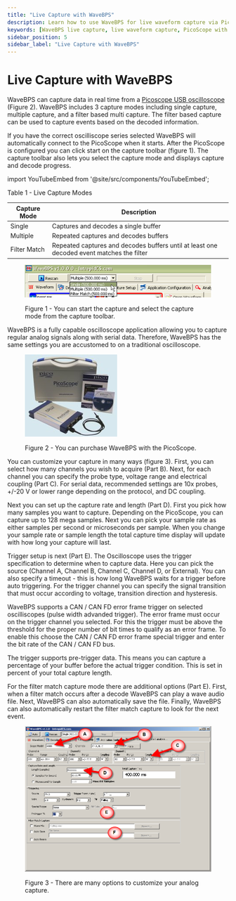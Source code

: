 ```yaml
---
title: "Live Capture with WaveBPS"
description: Learn how to use WaveBPS for live waveform capture via PicoScope, including capture modes, trigger settings, filter match, and analog signal customization.
keywords: [WaveBPS live capture, live waveform capture, PicoScope with WaveBPS, serial data oscilloscope, analog signal capture, CAN FD trigger, WaveBPS capture modes, filter match capture, real-time waveform decode, WaveBPS settings, oscilloscope protocol analysis, waveform trigger settings, multiple capture mode, serial protocol diagnostics, waveform troubleshooting tool]
sidebar_position: 5
sidebar_label: "Live Capture with WaveBPS"
---
```


# Live Capture with WaveBPS

WaveBPS can capture data in real time from a [Picoscope USB oscilloscope](http://www.picotech.com/oscilloscope-specifications.html) (Figure 2). WaveBPS includes 3 capture modes including single capture, multiple capture, and a filter based multi capture. The filter based capture can be used to capture events based on the decoded information.

If you have the correct oscilliscope series selected WaveBPS will automatically connect to the PicoScope when it starts. After the PicoScope is configured you can click start on the capture toolbar (figure 1). The capture toolbar also lets you select the capture mode and displays capture and decode progress.

import YouTubeEmbed from '@site/src/components/YouTubeEmbed';

<YouTubeEmbed videoId="lmivOdDwMqE" caption="Live Capture Video" />

Table 1 - Live Capture Modes

| Capture Mode  | Description                                                                               |
| ------------- | ----------------------------------------------------------------------------------------- |
| Single        | Captures and decodes a single buffer                                                      |
| Multiple      | Repeated captures and decodes buffers                                                     |
| Filter Match  | Repeated captures and decodes buffers until at least one decoded event matches the filter |

<div class="text--center">

<figure>

![image (56)](./assets/image-56.png "image (56)")
<figcaption>Figure 1 - You can start the capture and select the capture mode from the capture toolbar.</figcaption>
</figure>
</div>

WaveBPS is a fully capable oscilloscope application allowing you to capture regular analog signals along with serial data. Therefore, WaveBPS has the same settings you are accustomed to on a traditional oscilloscope.

<div class="text--center">

<figure>

![image (41)](./assets/image-41.png "image (41)")
<figcaption>Figure 2 - You can purchase WaveBPS with the PicoScope.</figcaption>
</figure>
</div>

You can customize your capture in many ways (figure 3). First, you can select how many channels you wish to acquire (Part B). Next, for each channel you can specify the probe type, voltage range and electrical coupling (Part C). For serial data, recommended settings are 10x probes, +/-20 V or lower range depending on the protocol, and DC coupling.

Next you can set up the capture rate and length (Part D). First you pick how many samples you want to capture. Depending on the PicoScope, you can capture up to 128 mega samples. Next you can pick your sample rate as either samples per second or microseconds per sample. When you change your sample rate or sample length the total capture time display will update with how long your capture will last.

Trigger setup is next (Part E). The Oscilloscope uses the trigger specification to determine when to capture data. Here you can pick the source (Channel A, Channel B, Channel C, Channel D, or External). You can also specify a timeout - this is how long WaveBPS waits for a trigger before auto triggering. For the trigger channel you can specify the signal transition that must occur according to voltage, transition direction and hysteresis.

WaveBPS supports a CAN / CAN FD error frame trigger on selected oscilliscopes (pulse width advanded trigger). The error frame must occur on the trigger channel you selected. For this the trigger must be above the threshold for the proper number of bit times to qualify as an error frame. To enable this choose the CAN / CAN FD error frame special trigger and enter the bit rate of the CAN / CAN FD bus.

The trigger supports pre-trigger data. This means you can capture a percentage of your buffer before the actual trigger condition. This is set in percent of your total capture length.

For the filter match capture mode there are additional options (Part E). First, when a filter match occurs after a decode WaveBPS can play a wave audio file. Next, WaveBPS can also automatically save the file. Finally, WaveBPS can also automatically restart the filter match capture to look for the next event.

<div class="text--center">

<figure>

![image (50)](./assets/image-50.png "image (50)")
<figcaption>Figure 3 - There are many options to customize your analog capture.</figcaption>
</figure>
</div>